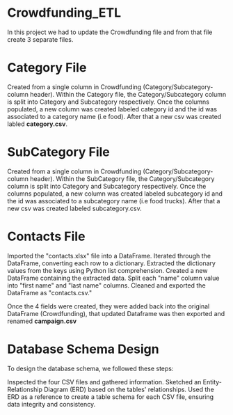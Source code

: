 # Crowdfunding_ETL
In this project we had to update the Crowdfunding file and from that file create 3 separate files.


# Category File 
  Created from a single column in Crowdfunding (Category/Subcategory-column header).
  Within the Category file, the Category/Subcategory column is split into Category and Subcategory respectively.
  Once the columns populated, a new column was created labeled category id and the id was associated to a category name (i.e food). 
  After that a new csv was created labled **category.csv**.

  
# SubCategory File 
  Created from a single column in Crowdfunding (Category/Subcategory-column header).
  Within the SubCategory file, the Category/Subcategory column is split into Category and Subcategory respectively.
  Once the columns populated, a new column was created labeled subcategory id and the id was associated to a subcategory name (i.e food trucks). 
  After that a new csv was created labeled subcategory.csv.

# Contacts File
Imported the "contacts.xlsx" file into a DataFrame. Iterated through the DataFrame, converting each row to a dictionary. Extracted the dictionary values from the keys using Python list comprehension. Created a new DataFrame containing the extracted data. Split each "name" column value into "first name" and "last name" columns. Cleaned and exported the DataFrame as "contacts.csv."
  
Once the 4 fields were created, they were added back into the original DataFrame (Crowdfunding), that updated Dataframe was then exported and renamed **campaign.csv**

# Database Schema Design
  To design the database schema, we followed these steps:

  Inspected the four CSV files and gathered information.
  Sketched an Entity-Relationship Diagram (ERD) based on the tables' relationships.
  Used the ERD as a reference to create a table schema for each CSV file, ensuring data integrity and consistency.
